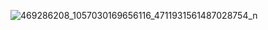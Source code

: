 
![469286208_1057030169656116_4711931561487028754_n](https://github.com/user-attachments/assets/6be1669c-be2a-4d26-ab81-2e0f5d1df10e)
